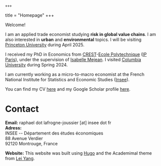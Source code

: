 	+++
title = "Homepage"
+++

Welcome!

I am an applied trade economist studying **risk in global value chains**. I am also interested in **urban** and **environmental** topics. I will be visiting [Princeton University](https://economics.princeton.edu) during April 2025.

I received my PhD in Economics from [CREST](https://crest.science/)-[Ecole Polytechnique](https://www.polytechnique.edu/en) ([IP Paris](https://www.ip-paris.fr/en)), under the supervision of [Isabelle Mejean](https://www.isabellemejean.com/). I visited [Columbia University](https://econ.columbia.edu/) during Spring 2024. 


I am currently working as a micro-to-macro economist at the French National Institute for Statistics and Economic Studies ([Insee](https://www.insee.fr/)).	

<!--- I received a BSc in mathematics and economics from Ecole Polytechnique in 2019, a MRes in Economics from IP Paris and a Statistician/Economist MSc degree from [ENSAE](https://www.ensae.fr/) in 2020. From some parallel life, I also hold a BA in Philosophy. --->


You can find my CV [here](https://raphael-lafrogne-joussier.github.io/homepage/CV_academic.pdf) and my Google Scholar profile [here](https://scholar.google.com/citations?user=dt7xJSYAAAAJ&hl=en).



# Contact

**Email:** raphael dot lafrogne-joussier [at] insee dot fr  
**Adress:**  
INSEE -- Département des études économiques  
88 Avenue Verdier  
92120 Montrouge, France  


**Website:** This website was built using [Hugo](https://gohugo.io/) and the Academimal theme from [Lei Yang](https://github.com/yangl1996/academimal). 

